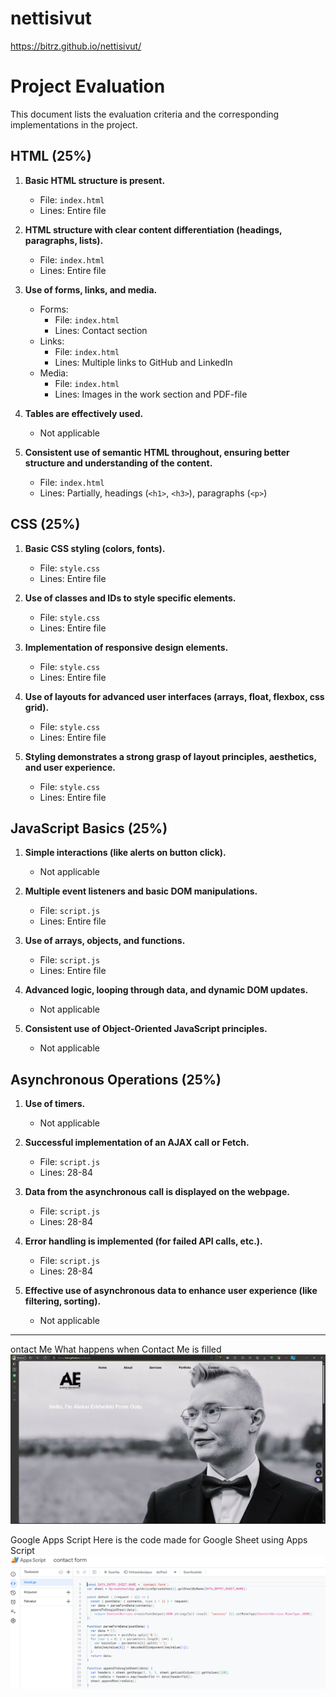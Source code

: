 # nettisivut
https://bitrz.github.io/nettisivut/
 
# Project Evaluation

This document lists the evaluation criteria and the corresponding implementations in the project.

## HTML (25%)

1. **Basic HTML structure is present.**
   - File: `index.html`
   - Lines: Entire file

2. **HTML structure with clear content differentiation (headings, paragraphs, lists).**
   - File: `index.html`
   - Lines: Entire file

3. **Use of forms, links, and media.**
   - Forms:
     - File: `index.html`
     - Lines: Contact section
   - Links:
     - File: `index.html`
     - Lines: Multiple links to GitHub and LinkedIn
   - Media:
     - File: `index.html`
     - Lines: Images in the work section and PDF-file

4. **Tables are effectively used.**
   - Not applicable

5. **Consistent use of semantic HTML throughout, ensuring better structure and understanding of the content.**
   - File: `index.html`
   - Lines: Partially, headings (`<h1>`, `<h3>`), paragraphs (`<p>`)

## CSS (25%)

1. **Basic CSS styling (colors, fonts).**
   - File: `style.css`
   - Lines: Entire file

2. **Use of classes and IDs to style specific elements.**
   - File: `style.css`
   - Lines: Entire file

3. **Implementation of responsive design elements.**
   - File: `style.css`
   - Lines: Entire file

4. **Use of layouts for advanced user interfaces (arrays, float, flexbox, css grid).**
   - File: `style.css`
   - Lines: Entire file

5. **Styling demonstrates a strong grasp of layout principles, aesthetics, and user experience.**
   - File: `style.css`
   - Lines: Entire file

## JavaScript Basics (25%)

1. **Simple interactions (like alerts on button click).**
   - Not applicable

2. **Multiple event listeners and basic DOM manipulations.**
   - File: `script.js`
   - Lines: Entire file

3. **Use of arrays, objects, and functions.**
   - File: `script.js`
   - Lines: Entire file

4. **Advanced logic, looping through data, and dynamic DOM updates.**
   - Not applicable

5. **Consistent use of Object-Oriented JavaScript principles.**
   - Not applicable

## Asynchronous Operations (25%)

1. **Use of timers.**
   - Not applicable

2. **Successful implementation of an AJAX call or Fetch.**
   - File: `script.js`
   - Lines: 28-84

3. **Data from the asynchronous call is displayed on the webpage.**
   - File: `script.js`
   - Lines: 28-84

4. **Error handling is implemented (for failed API calls, etc.).**
   - File: `script.js`
   - Lines: 28-84

5. **Effective use of asynchronous data to enhance user experience (like filtering, sorting).**
   - Not applicable
----------------------------------------------------------------------------------------------------
ontact Me
What happens when Contact Me is filled
![Contact Demo](assets/pictures/contactDEMO.gif)

Google Apps Script
Here is the code made for Google Sheet using Apps Script
![alt text](assets/pictures/AppsScript.png)